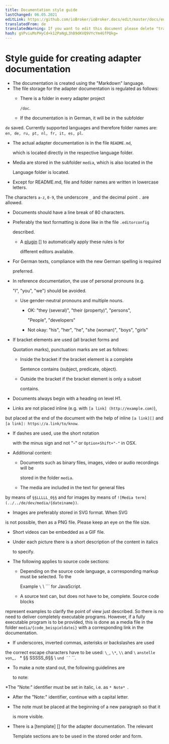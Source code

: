```yaml
---
title: Documentation style guide
lastChanged: 06.05.2021
editLink: https://github.com/ioBroker/ioBroker.docs/edit/master/docs/en/dev/adapterdocstyleguide.md
translatedFrom: de
translatedWarning: If you want to edit this document please delete "translatedFrom" field, elsewise this document will be translated automatically again
hash: gVPviuMsPHyCd+k12PaNgL3hB9dKVQ9VYcYm4GfPQkg=
---
```

# Style guide for creating adapter documentation
* The documentation is created using the "Markdown" language.
* The file storage for the adapter documentation is regulated as follows:
  * There is a folder in every adapter project

    `/doc`.

  * If the documentation is in German, it will be in the subfolder

`de` saved. Currently supported languages and therefore folder names are: `en, de, ru, pt, nl, fr, it, es, pl`.

  * The actual adapter documentation is in the file `README.md`,

    which is located directly in the respective language folder.

  * Media are stored in the subfolder `media`, which is also located in the

    Language folder is located.

  * Except for README.md, file and folder names are written in lowercase letters.

The characters `a-z`, `0-9`, the underscore `_` and the decimal point `.` are allowed.

* Documents should have a line break of 80 characters.
* Preferably the text formatting is done like in the file `.editorconfig`

  described.

  * A [plugin] [] to automatically apply these rules is for

    different editors available.

* For German texts, compliance with the new German spelling is required

  preferred.

* In reference documentation, the use of personal pronouns (e.g.

  "I", "you", "we") should be avoided.

  * Use gender-neutral pronouns and multiple nouns.
    * OK: "they (several)", "their (property)", "persons",

      "People", "developers"

    * Not okay: "his", "her", "he", "she (woman)", "boys", "girls"
* If bracket elements are used (all bracket forms and

  Quotation marks), punctuation marks are set as follows:

  * Inside the bracket if the bracket element is a complete

    Sentence contains (subject, predicate, object).

  * Outside the bracket if the bracket element is only a subset

    contains.

* Documents always begin with a heading on level H1.
* Links are not placed inline (e.g. with `[a link] (http://example.com)`),

but placed at the end of the document with the help of inline `[a link][]` and `[a link]: https://a.link/to/know`.

* If dashes are used, use the short notation

  with the minus sign and not "-" or `Option+Shift+"-"` in OSX.

* Additional content:
  * Documents such as binary files, images, video or audio recordings will be

    stored in the folder `media`.

  * The media are included in the text for general files

by means of `§§LLLLL_0§§` and for images by means of `![Media term](../../de/dev/media/{dateiname})`.

  * Images are preferably stored in SVG format. When SVG

is not possible, then as a PNG file. Please keep an eye on the file size.

  * Short videos can be embedded as a GIF file.
  * Under each picture there is a short description of the content in italics

    to specify.

* The following applies to source code sections:
  * Depending on the source code language, a corresponding markup must be selected. To the

    Example `\` \ `\`` for JavaScript.

  * A source text can, but does not have to be, complete. Source code blocks

represent examples to clarify the point of view just described. So there is no need to deliver completely executable programs. However, if a fully executable program is to be provided, this is done as a media file in the folder `media/{code_beispieldatei}` with a corresponding link in the documentation.

* If underscores, inverted commas, asterisks or backslashes are used

the correct escape characters have to be used: `\_`, `\*`, `\\` and ``\`` ` anstelle von `_`, ` * §§ SSSSS_6§§ \ ` und `` ` ``.

* To make a note stand out, the following guidelines are

  to note:

 *The "Note:" identifier must be set in italic, i.e. as `* Note* `.
  * After the "Note:" identifier, continue with a capital letter.
  * The note must be placed at the beginning of a new paragraph so that it

    is more visible.

* There is a [template] [] for the adapter documentation. The relevant

  Template sections are to be used in the stored order and form.

[Plugin]: http://editorconfig.org/#download

[Vorlage]: dev/adaptertemplate